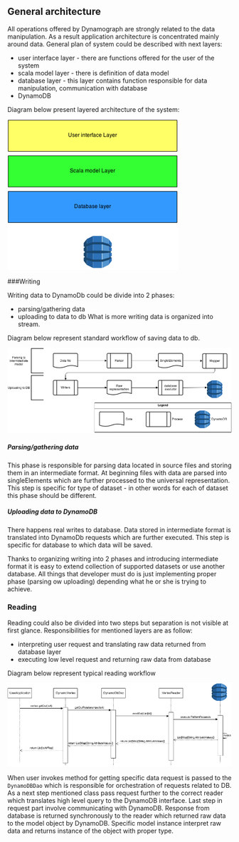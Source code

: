 ## General architecture

All operations offered by Dynamograph are strongly related to the data manipulation. As a result application architecture is concentrated mainly around data.
General plan of system could be described with next layers:
- user interface layer - there are functions offered for the user of the system
- scala model layer - there is definition of data model
- database layer - this layer contains function responsible for data manipulation, communication with database
- DynamoDB

Diagram below present layered architecture of the system:

![Layered architecture][architecture]

###Writing

Writing data to DynamoDb could be divide into 2 phases:
- parsing/gathering data
- uploading to data to db
What is more writing data is organized into stream.

Diagram below represent standard workflow of saving data to db.

![Writing workflow][writing]

##### Parsing/gathering data

This phase is responsible for parsing data located in source files and storing them in an intermediate format. At beginning files with data are parsed into singleElements which are further processed to the universal representation. This step is specific for type of dataset - in other words for each of dataset this phase should be different.


##### Uploading data to DynamoDB

There happens real writes to database. Data stored in intermediate format is translated into DynamoDb requests which are further executed. This step is specific for database to which data will be saved.

Thanks to organizing writing into 2 phases and introducing intermediate format it is easy to extend collection of supported datasets or use another database. All things that developer must do is just implementing proper phase (parsing ow uploading) depending what he or she is trying to achieve.

### Reading

Reading could also be divided into two steps but separation is not visible at first glance. Responsibilities for mentioned layers are as follow:
- interpreting user request and translating raw data returned from database layer
- executing low level request and returning raw data from database

Diagram below represent typical reading workflow

![Reading workflow][reading]

When user invokes method for getting specific data request is passed to the `DynamoDBDao` which is responsible for orchestration of requests related to DB.
As a next step mentioned class pass request further to the correct reader which translates high level query to the DynamoDB interface. Last step in request part involve communicating with DynamoDB.
Response from database is returned synchronously to the reader which returned raw data to the model object by DynamoDB. Specific model instance interpret raw data and returns instance of the object with proper type.



[writing]: img/write.png
[reading]: img/read.png
[architecture]: img/architecture.png
